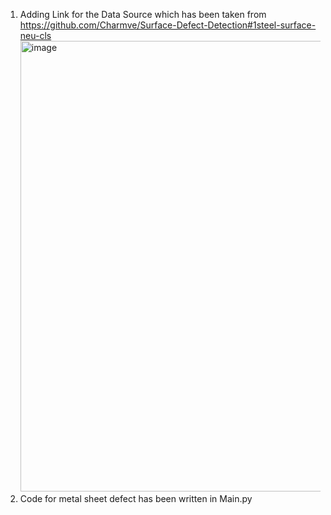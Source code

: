 1. Adding Link for the Data Source which has been taken from
https://github.com/Charmve/Surface-Defect-Detection#1steel-surface-neu-cls <img width="721" alt="image" src="https://github.com/stripathi50/MetalSurfaceDetection/assets/90290487/3b87f015-ad98-49cc-a6b9-a45283e8c805">
2. Code for metal sheet defect has been written in Main.py

